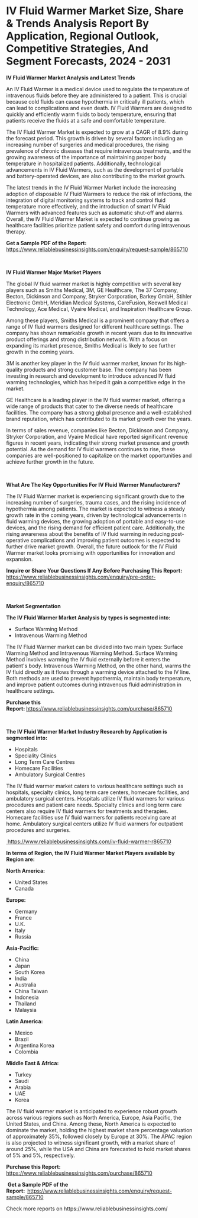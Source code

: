 <p><h1>IV Fluid Warmer Market Size, Share & Trends Analysis Report By Application, Regional Outlook, Competitive Strategies, And Segment Forecasts, 2024 - 2031</h1></p><p><strong>IV Fluid Warmer Market Analysis and Latest Trends</strong></p>
<p><p>An IV Fluid Warmer is a medical device used to regulate the temperature of intravenous fluids before they are administered to a patient. This is crucial because cold fluids can cause hypothermia in critically ill patients, which can lead to complications and even death. IV Fluid Warmers are designed to quickly and efficiently warm fluids to body temperature, ensuring that patients receive the fluids at a safe and comfortable temperature.</p><p>The IV Fluid Warmer Market is expected to grow at a CAGR of 8.9% during the forecast period. This growth is driven by several factors including an increasing number of surgeries and medical procedures, the rising prevalence of chronic diseases that require intravenous treatments, and the growing awareness of the importance of maintaining proper body temperature in hospitalized patients. Additionally, technological advancements in IV Fluid Warmers, such as the development of portable and battery-operated devices, are also contributing to the market growth.</p><p>The latest trends in the IV Fluid Warmer Market include the increasing adoption of disposable IV Fluid Warmers to reduce the risk of infections, the integration of digital monitoring systems to track and control fluid temperature more effectively, and the introduction of smart IV Fluid Warmers with advanced features such as automatic shut-off and alarms. Overall, the IV Fluid Warmer Market is expected to continue growing as healthcare facilities prioritize patient safety and comfort during intravenous therapy.</p></p>
<p><strong>Get a Sample PDF of the Report:&nbsp;</strong> <a href="https://www.reliablebusinessinsights.com/enquiry/request-sample/865710">https://www.reliablebusinessinsights.com/enquiry/request-sample/865710</a></p>
<p>&nbsp;</p>
<p><strong>IV Fluid Warmer Major Market Players</strong></p>
<p><p>The global IV fluid warmer market is highly competitive with several key players such as Smiths Medical, 3M, GE Healthcare, The 37 Company, Becton, Dickinson and Company, Stryker Corporation, Barkey GmbH, Stihler Electronic GmbH, Meridian Medical Systems, CareFusion, Keewell Medical Technology, Ace Medical, Vyaire Medical, and Inspiration Healthcare Group. </p><p>Among these players, Smiths Medical is a prominent company that offers a range of IV fluid warmers designed for different healthcare settings. The company has shown remarkable growth in recent years due to its innovative product offerings and strong distribution network. With a focus on expanding its market presence, Smiths Medical is likely to see further growth in the coming years.</p><p>3M is another key player in the IV fluid warmer market, known for its high-quality products and strong customer base. The company has been investing in research and development to introduce advanced IV fluid warming technologies, which has helped it gain a competitive edge in the market.</p><p>GE Healthcare is a leading player in the IV fluid warmer market, offering a wide range of products that cater to the diverse needs of healthcare facilities. The company has a strong global presence and a well-established brand reputation, which has contributed to its market growth over the years.</p><p>In terms of sales revenue, companies like Becton, Dickinson and Company, Stryker Corporation, and Vyaire Medical have reported significant revenue figures in recent years, indicating their strong market presence and growth potential. As the demand for IV fluid warmers continues to rise, these companies are well-positioned to capitalize on the market opportunities and achieve further growth in the future.</p></p>
<p>&nbsp;</p>
<p><strong>What Are The Key Opportunities For IV Fluid Warmer Manufacturers?</strong></p>
<p><p>The IV Fluid Warmer market is experiencing significant growth due to the increasing number of surgeries, trauma cases, and the rising incidence of hypothermia among patients. The market is expected to witness a steady growth rate in the coming years, driven by technological advancements in fluid warming devices, the growing adoption of portable and easy-to-use devices, and the rising demand for efficient patient care. Additionally, the rising awareness about the benefits of IV fluid warming in reducing post-operative complications and improving patient outcomes is expected to further drive market growth. Overall, the future outlook for the IV Fluid Warmer market looks promising with opportunities for innovation and expansion.</p></p>
<p><strong>Inquire or Share Your Questions If Any Before Purchasing This Report:</strong> <a href="https://www.reliablebusinessinsights.com/enquiry/pre-order-enquiry/865710">https://www.reliablebusinessinsights.com/enquiry/pre-order-enquiry/865710</a></p>
<p>&nbsp;</p>
<p><strong>Market Segmentation</strong></p>
<p><strong>The IV Fluid Warmer Market Analysis by types is segmented into:</strong></p>
<p><ul><li>Surface Warming Method</li><li>Intravenous Warming Method</li></ul></p>
<p><p>The IV Fluid Warmer market can be divided into two main types: Surface Warming Method and Intravenous Warming Method. Surface Warming Method involves warming the IV fluid externally before it enters the patient's body. Intravenous Warming Method, on the other hand, warms the IV fluid directly as it flows through a warming device attached to the IV line. Both methods are used to prevent hypothermia, maintain body temperature, and improve patient outcomes during intravenous fluid administration in healthcare settings.</p></p>
<p><strong>Purchase this Report:&nbsp;</strong><a href="https://www.reliablebusinessinsights.com/purchase/865710">https://www.reliablebusinessinsights.com/purchase/865710</a></p>
<p>&nbsp;</p>
<p><strong>The IV Fluid Warmer Market Industry Research by Application is segmented into:</strong></p>
<p><ul><li>Hospitals</li><li>Speciality Clinics</li><li>Long Term Care Centres</li><li>Homecare Facilities</li><li>Ambulatory Surgical Centres</li></ul></p>
<p><p>The IV fluid warmer market caters to various healthcare settings such as hospitals, specialty clinics, long term care centers, homecare facilities, and ambulatory surgical centers. Hospitals utilize IV fluid warmers for various procedures and patient care needs. Specialty clinics and long term care centers also require IV fluid warmers for treatments and therapies. Homecare facilities use IV fluid warmers for patients receiving care at home. Ambulatory surgical centers utilize IV fluid warmers for outpatient procedures and surgeries.</p></p>
<p><a href="https://www.reliablebusinessinsights.com/iv-fluid-warmer-r865710">&nbsp;https://www.reliablebusinessinsights.com/iv-fluid-warmer-r865710</a></p>
<p><strong>In terms of Region, the IV Fluid Warmer Market Players available by Region are:</strong></p>
<p>
    <p> <strong> North America: </strong>
        <ul>
            <li>United States</li>
            <li>Canada</li>
        </ul>
        </p> 
    <p> <strong> Europe: </strong>
        <ul>
            <li>Germany</li>
            <li>France</li>
            <li>U.K.</li>
            <li>Italy</li>
            <li>Russia</li>
        </ul>
        </p> 
    <p> <strong> Asia-Pacific: </strong>
        <ul>
            <li>China</li>
            <li>Japan</li>
            <li>South Korea</li>
            <li>India</li>
            <li>Australia</li>
            <li>China Taiwan</li>
            <li>Indonesia</li>
            <li>Thailand</li>
            <li>Malaysia</li>
        </ul>
        </p> 
    <p> <strong> Latin America: </strong>
        <ul>
            <li>Mexico</li>
            <li>Brazil</li>
            <li>Argentina Korea</li>
            <li>Colombia</li>
        </ul>
        </p> 
    <p> <strong> Middle East & Africa: </strong>
        <ul>
            <li>Turkey</li>
            <li>Saudi</li>
            <li>Arabia</li>
            <li>UAE</li>
            <li>Korea</li>
        </ul>
    </p>
    </p>
<p><p>The IV fluid warmer market is anticipated to experience robust growth across various regions such as North America, Europe, Asia Pacific, the United States, and China. Among these, North America is expected to dominate the market, holding the highest market share percentage valuation of approximately 35%, followed closely by Europe at 30%. The APAC region is also projected to witness significant growth, with a market share of around 25%, while the USA and China are forecasted to hold market shares of 5% and 5%, respectively.</p></p>
<p><strong>Purchase this Report: </strong><a href="https://www.reliablebusinessinsights.com/purchase/865710">https://www.reliablebusinessinsights.com/purchase/865710</a></p>
<p>&nbsp;<strong>Get a Sample PDF of the Report:&nbsp;&nbsp;</strong><a href="https://www.reliablebusinessinsights.com/enquiry/request-sample/865710">https://www.reliablebusinessinsights.com/enquiry/request-sample/865710</a></p>
<p><strong></strong></p>
<p>Check more reports on https://www.reliablebusinessinsights.com/</p>